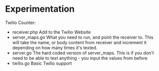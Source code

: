 Experimentation
=================

Twilio Counter:
- receiver.php
    Add to the Twilio Website
- server_maps.go
    What you need to run, and point the receiver to. This will take the name, or body content from receiver and increment it depending on how many times it's texted.
- server.go
    The hard coded version of server_maps. This is if you don't need to be able to text anything - you input the values from before
- twilio.go
    Basic Twilio support